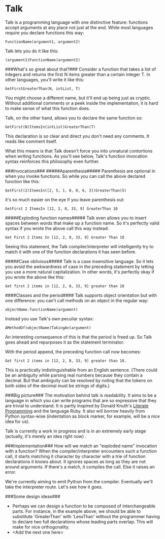 Talk
====

Talk is a programming language with one distinctive feature: functions accept arguments at any place not just at the end. While most languages require you declare functions this way:

    FunctionName(argument1, argument2)

Talk lets you do it like this:

    (argument1)FunctionName(argument2)

###What's so great about that?###
Consider a function that takes a list of integers and returns the first N items greater than a certain integer T. In other languages, you'll write it like this:
    
    GetFirstGreaterThan(N, intList, T)

You might choose a different name, but it'll end up being just as cryptic. Without additional comments or a peek inside the implementation, it is hard to make sense of what this function does.

Talk, on the other hand, allows you to declare the same function so:

    GetFirst(N)ItemsIn(intList)GreaterThan(T)
    
This declaration is so clear and direct you don't need any comments. It reads like comment itself. 

What this means is that Talk doesn't force you into unnatural contortions when writing functions. As you'll see below, Talk's function invocation syntax reinforces this philosophy even further.

###Invocations###
#####Aparenthesia#####
Parenthesis are optional in when you invoke functions. So while you can call the above declared function like this:

    GetFirst(2)ItemsIn([2, 5, 1, 8, 0, 6, 3])GreaterThan(5)

it's so much easier on the eye if you leave parenthesis out:

    GetFirst 2 ItemsIn [12, 2, 8, 33, 9] GreaterThan 10

#####Exploding function names#####
Talk even allows you to insert spaces between words that make up a function name. So it's perfectly valid syntax if you wrote the above call this way instead:

    Get First 2 Items In [12, 2, 8, 33, 9] Greater Than 10

Seeing this statement, the Talk compiler/interpreter will intelligently try to match it with one of the function declarations it has seen before.

#####Case oblivious#####
Talk is a case insensitive language. So it lets you avoid the awkwardness of case in the preceding statement by letting you use a more natural capitalization. In other words, it's perfectly okay if you wrote the above like this:

    Get first 2 items in [12, 2, 8, 33, 9] greater than 10


####Classes and the period####
Talk supports object orientation but with one difference: you can't call methods on an object in the regular way:
    
    objectName.functionName(argument)

Instead you use Talk's own peculiar syntax:
    
    AMethodOf(objectName)TakingAn(argument)
    
An interesting consequence of this is that the period is freed up. So Talk goes ahead and repurposes it as the statement terminator. 

With the period append, the preceding function call now becomes:

    Get first 2 items in [12, 2, 8, 33, 9] greater than 10.
    
This is practically indistinguishable from an English sentence. (There could be an ambiguity while parsing real numbers because they contain a decimal. But that ambiguity can be resolved by noting that the tokens on both sides of the decimal must be strings of digits.) 


###Big picture###
The motivation behind talk is readability. It aims to be a language in which you can write programs that are so expressive that they are trivial to understand. It is partly inspired by Donald Knuth's [Literate Programming](http://en.wikipedia.org/wiki/Literate_programming) and the language Ruby. It also will borrow heavily from Python syntax-wise (indentation as block marker, for example, will be a nice idea for us).

Talk is currently a work in progress and is in an extremely early stage (actually, it's merely an idea right now) .
 

###Implementation###
How will we match an "exploded name" invocation with a function? When the compiler/interpreter encounters such a function call, it starts matching it character by character with a trie of function declarations it knows about. It ignores spaces as long as they are not around arguments. If there's a match, it compiles the call. Else it raises an error.

We're currently aiming to emit Python from the compiler. Eventually we'll take the interpreter route. Let's see how it goes.

###Some design ideas###
- Perhaps we can design a function to be composed of interchangeable parts. For instance, in the example above, we should be able to substitute 'GreaterThan' with 'LessThan' without the programmer having to declare two full declarations whose leading parts overlap. This will make for nice orthogonality.
- \<Add the next one here\>